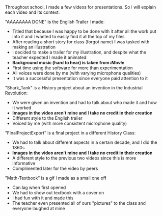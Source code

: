 Throughout school, I made a few videos for presentations. So I will explain each video and its context. 

"AAAAAAAA DONE" is the English Trailer I made:
  - Titled that because I was happy to be done with it after all the work put into it and I wanted to easily find it at the top of my files
  - After reading a short story for class (forgot name) I was tasked with making an illustration
  - I decided to make a trailer for my illustration, and despite what the teacher expected I made it animated
  - **Background music (hard to hear) is taken from _iMovie_**
  - First time using the software for more than experimentation
  - All voices were done by me (with varying microphone qualities)
  - It was a  successful presentation since everyone paid attention to it

"Shark_Tank" is a History project about an invention in the Industrial Revolution:
  - We were given an invention and had to talk about who made it and how it worked
  - **Images in the video aren't mine and I take no credit in their creation**
  - Different style to the English trailer
  - Voiced by me (with more consistent microphone quality)

"FinalProjectExport" is a final project in a different History Class:
  - We had to talk about different aspects in a certain decade, and I did the 1860s
  - **Images in the video aren't mine and I take no credit in their creation**
  - A different style to the previous two videos since this is more informative
  - Complimented later for the video by peers

"Math-Textbook" is a gif I made as a small one off
 - Can lag when first opened
 - We had to show out textbook with a cover on
 - I had fun with it and made this
 - The teacher even presented all of ours "pictures" to the class and everyone laughed at mine
